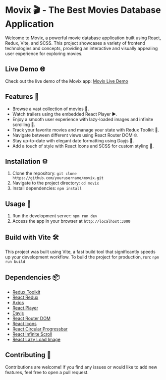 # Movix 🎬 - The Best Movies Database Application

Welcome to Movix, a powerful movie database application built using React, Redux, Vite, and SCSS. This project showcases a variety of frontend technologies and concepts, providing an interactive and visually appealing user experience for exploring movies.

## Live Demo 🌐

Check out the live demo of the Movix app: [Movix Live Demo](https://movix-sherii19.netlify.app/)

## Features 🚀

- Browse a vast collection of movies 🎥.
- Watch trailers using the embedded React Player ▶️.
- Enjoy a smooth user experience with lazy-loaded images and infinite scrolling 📜.
- Track your favorite movies and manage your state with Redux Toolkit 🔄.
- Navigate between different views using React Router DOM 🌐.
- Stay up-to-date with elegant date formatting using Dayjs 📅.
- Add a touch of style with React Icons and SCSS for custom styling 💅.

## Installation ⚙️

1. Clone the repository: `git clone https://github.com/yourusername/movix.git`
2. Navigate to the project directory: `cd movix`
3. Install dependencies: `npm install`

## Usage 📝

1. Run the development server: `npm run dev`
2. Access the app in your browser at `http://localhost:3000`

## Build with Vite 🛠️

This project was built using Vite, a fast build tool that significantly speeds up your development workflow. To build the project for production, run: `npm run build`

## Dependencies 📦

- [Redux Toolkit](https://www.npmjs.com/package/@reduxjs/toolkit)
- [React Redux](https://www.npmjs.com/package/react-redux)
- [Axios](https://www.npmjs.com/package/axios)
- [React Player](https://www.npmjs.com/package/react-player)
- [Dayjs](https://www.npmjs.com/package/dayjs)
- [React Router DOM](https://www.npmjs.com/package/react-router-dom)
- [React Icons](https://www.npmjs.com/package/react-icons)
- [React Circular Progressbar](https://www.npmjs.com/package/react-circular-progressbar)
- [React Infinite Scroll](https://www.npmjs.com/package/react-infinite-scroll)
- [React Lazy Load Image](https://www.npmjs.com/package/react-lazy-load-image)

## Contributing 🤝

Contributions are welcome! If you find any issues or would like to add new features, feel free to open a pull request.
